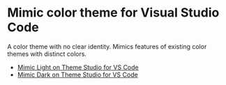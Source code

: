 # Mimic color theme for Visual Studio Code

A color theme with no clear identity. Mimics features of existing color themes with distinct colors.

- [Mimic Light on Theme Studio for VS Code](https://themes.vscode.one/theme/SparkliTwizzl/3abpPJmD)
- [Mimic Dark on Theme Studio for VS Code](https://themes.vscode.one/theme/SparkliTwizzl/ivpG2zRm)
